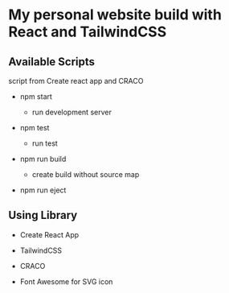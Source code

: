 # My personal website build with React and TailwindCSS

## Available Scripts

script from Create react app and CRACO

* npm start

    *  run development server

* npm test

    * run test

* npm run build

    * create build without source map

* npm run eject


## Using Library

*   Create React App

*   TailwindCSS

*   CRACO

*   Font Awesome for SVG icon


 

